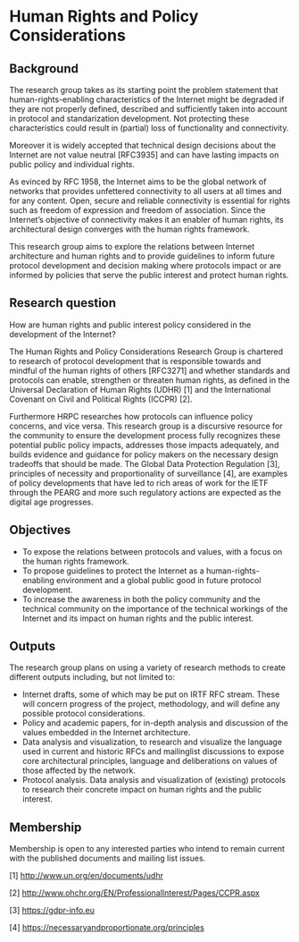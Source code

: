 # Human Rights and Policy Considerations

## Background

The research group takes as its starting point the problem statement that human-rights-enabling characteristics of the Internet might be degraded if they are not properly defined, described and sufficiently taken into account in protocol and standarization development. Not protecting these characteristics could result in (partial) loss of functionality and connectivity.

Moreover it is widely accepted that technical design decisions about the Internet are not value neutral [RFC3935] and can have lasting impacts on public policy and individual rights.

As evinced by RFC 1958, the Internet aims to be the global network of networks that provides unfettered connectivity to all users at all times and for any content. Open, secure and reliable connectivity is essential for rights such as freedom of expression and freedom of association. Since the Internet’s objective of connectivity makes it an enabler of human rights, its architectural design converges with the human rights framework.

This research group aims to explore the relations between Internet architecture and human rights and to provide guidelines to inform future protocol development and decision making where protocols impact or are informed by policies that serve the public interest and protect human rights.

## Research question

How are human rights and public interest policy considered in the development of the Internet?

The Human Rights and Policy Considerations Research Group is chartered to research of protocol development that is responsible towards and mindful of the human rights of others [RFC3271] and whether standards and protocols can enable, strengthen or threaten human rights, as defined in the Universal Declaration of Human Rights (UDHR) [1] and the International Covenant on Civil and Political Rights (ICCPR) [2].

Furthermore HRPC researches how protocols can influence policy concerns, and vice versa. This research group is a discursive resource for the community to ensure the development process fully recognizes these potential public policy impacts, addresses those impacts adequately, and builds evidence and guidance for policy makers on the necessary design tradeoffs that should be made. The Global Data Protection Regulation [3], principles of necessity and proportionality of surveillance [4], are examples of policy developments that have led to rich areas of work for the IETF through the PEARG and more such regulatory actions are expected as the digital age progresses.

## Objectives

 * To expose the relations between protocols and values, with a focus on the human rights framework.
 * To propose guidelines to protect the Internet as a human-rights-enabling environment and a global public good in future protocol development.
 * To increase the awareness in both the policy community and the technical community on the importance of the technical workings of the Internet and its impact on human rights and the public interest.

## Outputs

The research group plans on using a variety of research methods to create different outputs including, but not limited to:

 * Internet drafts, some of which may be put on IRTF RFC stream. These will concern progress of the project, methodology, and will define any possible protocol considerations.
 * Policy and academic papers, for in-depth analysis and discussion of the values embedded in the Internet architecture.
 * Data analysis and visualization, to research and visualize the language used in current and historic RFCs and mailinglist discussions to expose core architectural principles, language and deliberations on values of those affected by the network.
 * Protocol analysis. Data analysis and visualization of (existing) protocols to research their concrete impact on human rights and the public interest.

## Membership

Membership is open to any interested parties who intend to remain current with the published documents and mailing list issues.

[1] http://www.un.org/en/documents/udhr

[2] http://www.ohchr.org/EN/ProfessionalInterest/Pages/CCPR.aspx

[3] https://gdpr-info.eu

[4] https://necessaryandproportionate.org/principles
